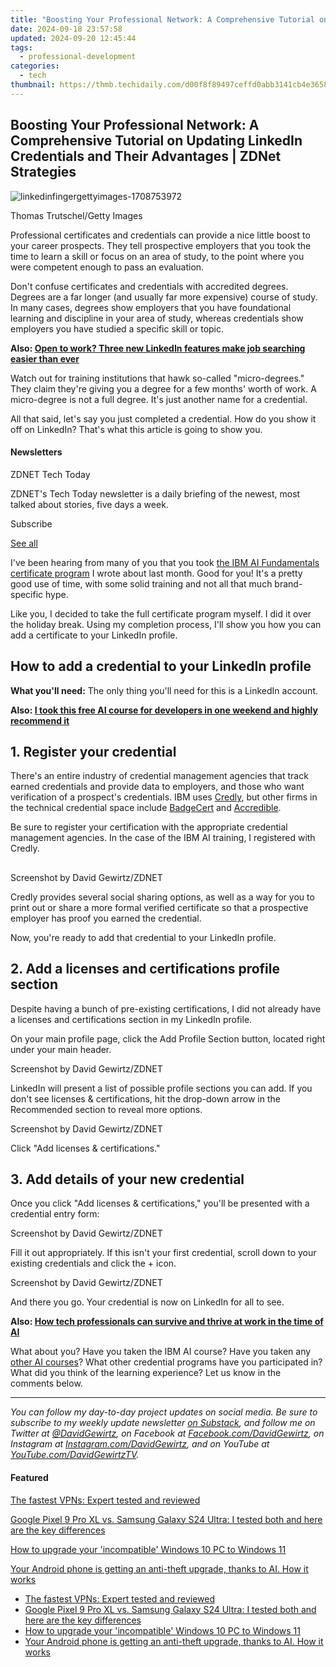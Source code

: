 ```yaml
---
title: "Boosting Your Professional Network: A Comprehensive Tutorial on Updating LinkedIn Credentials and Their Advantages | ZDNet Strategies"
date: 2024-09-18 23:57:58
updated: 2024-09-20 12:45:44
tags:
  - professional-development
categories:
  - tech
thumbnail: https://thmb.techidaily.com/d00f8f89497ceffd0abb3141cb4e3658817be8d659619b87570cab49fe038d18.jpg
---
```


## Boosting Your Professional Network: A Comprehensive Tutorial on Updating LinkedIn Credentials and Their Advantages | ZDNet Strategies

![linkedinfingergettyimages-1708753972](https://www.zdnet.com/a/img/resize/5fa29e9eff53aab3b42036317eade640132cc1f1/2024/01/22/a970bd80-3a25-434f-a638-dd49bada7c97/linkedinfingergettyimages-1708753972.jpg?auto=webp&width=1280)

Thomas Trutschel/Getty Images

Professional certificates and credentials can provide a nice little boost to your career prospects. They tell prospective employers that you took the time to learn a skill or focus on an area of study, to the point where you were competent enough to pass an evaluation. 

Don't confuse certificates and credentials with accredited degrees. Degrees are a far longer (and usually far more expensive) course of study. In many cases, degrees show employers that you have foundational learning and discipline in your area of study, whereas credentials show employers you have studied a specific skill or topic. 

**Also: [Open to work? Three new LinkedIn features make job searching easier than ever](https://www.zdnet.com/home-and-office/work-life/open-to-work-three-new-linkedin-features-make-job-searching-easier-than-ever/)**

Watch out for training institutions that hawk so-called "micro-degrees." They claim they're giving you a degree for a few months' worth of work. A micro-degree is not a full degree. It's just another name for a credential. 

All that said, let's say you just completed a credential. How do you show it off on LinkedIn? That's what this article is going to show you. 

#### Newsletters

ZDNET Tech Today

ZDNET's Tech Today newsletter is a daily briefing of the newest, most talked about stories, five days a week.

 Subscribe

[See all](https://www.zdnet.com/newsletters/)

I've been hearing from many of you that you took [the IBM AI Fundamentals certificate program](https://www.zdnet.com/article/have-10-hours-ibm-will-train-you-in-ai-fundamentals-for-free/) I wrote about last month. Good for you! It's a pretty good use of time, with some solid training and not all that much brand-specific hype. 

Like you, I decided to take the full certificate program myself. I did it over the holiday break. Using my completion process, I'll show you how you can add a certificate to your LinkedIn profile. 

## How to add a credential to your LinkedIn profile 

**What you'll need:** The only thing you'll need for this is a LinkedIn account.

**Also: [I took this free AI course for developers in one weekend and highly recommend it](https://www.zdnet.com/article/i-took-this-free-ai-course-for-developers-in-one-weekend-and-highly-recommend-it/)**

## 1\. Register your credential

There's an entire industry of credential management agencies that track earned credentials and provide data to employers, and those who want verification of a prospect's credentials. IBM uses [Credly](https://www.credly.com/), but other firms in the technical credential space include [BadgeCert](https://www.badgecert.com/) and [Accredible](https://www.accredible.com/).

Be sure to register your certification with the appropriate credential management agencies. In the case of the IBM AI training, I registered with Credly.

##   

Screenshot by David Gewirtz/ZDNET

Credly provides several social sharing options, as well as a way for you to print out or share a more formal verified certificate so that a prospective employer has proof you earned the credential. 

Now, you're ready to add that credential to your LinkedIn profile.

## 2\. Add a licenses and certifications profile section

Despite having a bunch of pre-existing certifications, I did not already have a licenses and certifications section in my LinkedIn profile.

On your main profile page, click the Add Profile Section button, located right under your main header. 

Screenshot by David Gewirtz/ZDNET

LinkedIn will present a list of possible profile sections you can add. If you don't see licenses & certifications, hit the drop-down arrow in the Recommended section to reveal more options. 

Screenshot by David Gewirtz/ZDNET

Click "Add licenses & certifications."

## 3\. Add details of your new credential

Once you click "Add licenses & certifications," you'll be presented with a credential entry form:

Screenshot by David Gewirtz/ZDNET

Fill it out appropriately. If this isn't your first credential, scroll down to your existing credentials and click the + icon.

Screenshot by David Gewirtz/ZDNET

And there you go. Your credential is now on LinkedIn for all to see. 

**Also: [How tech professionals can survive and thrive at work in the time of AI](https://www.zdnet.com/home-and-office/work-life/how-tech-professionals-can-survive-and-thrive-at-work-in-the-time-of-ai/)**

What about you? Have you taken the IBM AI course? Have you taken any [other AI courses](https://www.zdnet.com/article/i-took-this-free-ai-course-for-developers-in-one-weekend-and-highly-recommend-it/)? What other credential programs have you participated in? What did you think of the learning experience? Let us know in the comments below.

---

_You can follow my day-to-day project updates on social media. Be sure to subscribe to my weekly update newsletter [on Substack](https://advancedgeekery.substack.com/), and follow me on Twitter at [@DavidGewirtz](https://twitter.com/davidgewirtz), on Facebook at [Facebook.com/DavidGewirtz](https://www.facebook.com/davidgewirtz), on Instagram at [Instagram.com/DavidGewirtz](https://www.instagram.com/DavidGewirtz/), and on YouTube at [YouTube.com/DavidGewirtzTV](https://www.youtube.com/user/DavidGewirtzTV)._

#### Featured

[The fastest VPNs: Expert tested and reviewed](https://www.zdnet.com/article/fastest-vpn/ "The fastest VPNs: Expert tested and reviewed")

[Google Pixel 9 Pro XL vs. Samsung Galaxy S24 Ultra: I tested both and here are the key differences](https://www.zdnet.com/article/google-pixel-9-pro-xl-vs-samsung-galaxy-s24-ultra/ "Google Pixel 9 Pro XL vs. Samsung Galaxy S24 Ultra: I tested both and here are the key differences")

[How to upgrade your 'incompatible' Windows 10 PC to Windows 11](https://www.zdnet.com/article/how-to-upgrade-your-incompatible-windows-10-pc-to-windows-11/ "How to upgrade your 'incompatible' Windows 10 PC to Windows 11")

[Your Android phone is getting an anti-theft upgrade, thanks to AI. How it works](https://www.zdnet.com/article/your-android-phone-is-getting-an-anti-theft-upgrade-thanks-to-ai-how-it-works/ "Your Android phone is getting an anti-theft upgrade, thanks to AI. How it works")

* [The fastest VPNs: Expert tested and reviewed](https://www.zdnet.com/article/fastest-vpn/ "The fastest VPNs: Expert tested and reviewed")
* [Google Pixel 9 Pro XL vs. Samsung Galaxy S24 Ultra: I tested both and here are the key differences](https://www.zdnet.com/article/google-pixel-9-pro-xl-vs-samsung-galaxy-s24-ultra/ "Google Pixel 9 Pro XL vs. Samsung Galaxy S24 Ultra: I tested both and here are the key differences")
* [How to upgrade your 'incompatible' Windows 10 PC to Windows 11](https://www.zdnet.com/article/how-to-upgrade-your-incompatible-windows-10-pc-to-windows-11/ "How to upgrade your 'incompatible' Windows 10 PC to Windows 11")
* [Your Android phone is getting an anti-theft upgrade, thanks to AI. How it works](https://www.zdnet.com/article/your-android-phone-is-getting-an-anti-theft-upgrade-thanks-to-ai-how-it-works/ "Your Android phone is getting an anti-theft upgrade, thanks to AI. How it works")

<ins class="adsbygoogle"
     style="display:block"
     data-ad-format="autorelaxed"
     data-ad-client="ca-pub-7571918770474297"
     data-ad-slot="1223367746"></ins>



<ins class="adsbygoogle"
     style="display:block"
     data-ad-client="ca-pub-7571918770474297"
     data-ad-slot="8358498916"
     data-ad-format="auto"
     data-full-width-responsive="true"></ins>
